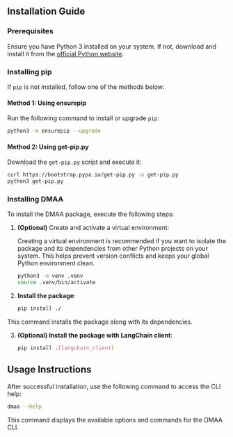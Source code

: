 ## Installation Guide

### Prerequisites

Ensure you have Python 3 installed on your system. If not, download and install it from the [official Python website](https://www.python.org/downloads/).

### Installing pip

If `pip` is not installed, follow one of the methods below:

#### Method 1: Using ensurepip

Run the following command to install or upgrade `pip`:

```bash
python3 -m ensurepip --upgrade
```

#### Method 2: Using get-pip.py

Download the `get-pip.py` script and execute it:

```bash
curl https://bootstrap.pypa.io/get-pip.py -o get-pip.py
python3 get-pip.py
```

### Installing DMAA

To install the DMAA package, execute the following steps:

1. **(Optional)** Create and activate a virtual environment:

    Creating a virtual environment is recommended if you want to isolate the package and its dependencies from other Python projects on your system. This helps prevent version conflicts and keeps your global Python environment clean.

    ```bash
    python3 -m venv .venv
    source .venv/bin/activate
    ```

2. **Install the package**:

    ```bash
    pip install ./
    ```

This command installs the package along with its dependencies.


3. **(Optional) Install the package with LangChain client**:
    ```bash
    pip install .[langchain_client]
    ```


## Usage Instructions

After successful installation, use the following command to access the CLI help:

```bash
dmaa --help
```

This command displays the available options and commands for the DMAA CLI.
